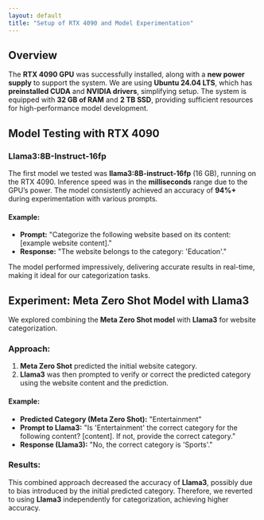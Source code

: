 ```yaml
---
layout: default
title: "Setup of RTX 4090 and Model Experimentation"
---
```


## Overview

The **RTX 4090 GPU** was successfully installed, along with a **new power supply** to support the system. We are using **Ubuntu 24.04 LTS**, which has **preinstalled CUDA** and **NVIDIA drivers**, simplifying setup. The system is equipped with **32 GB of RAM** and **2 TB SSD**, providing sufficient resources for high-performance model development.

## Model Testing with RTX 4090

### Llama3:8B-Instruct-16fp

The first model we tested was **llama3:8B-instruct-16fp** (16 GB), running on the RTX 4090. Inference speed was in the **milliseconds** range due to the GPU’s power. The model consistently achieved an accuracy of **94%+** during experimentation with various prompts. 

#### Example:
- **Prompt:** "Categorize the following website based on its content: [example website content]."
- **Response:** "The website belongs to the category: 'Education'."

The model performed impressively, delivering accurate results in real-time, making it ideal for our categorization tasks.

## Experiment: Meta Zero Shot Model with Llama3

We explored combining the **Meta Zero Shot model** with **Llama3** for website categorization.

### Approach:
1. **Meta Zero Shot** predicted the initial website category.
2. **Llama3** was then prompted to verify or correct the predicted category using the website content and the prediction.

#### Example:
- **Predicted Category (Meta Zero Shot):** "Entertainment"
- **Prompt to Llama3:** "Is 'Entertainment' the correct category for the following content? [content]. If not, provide the correct category."
- **Response (Llama3):** "No, the correct category is 'Sports'."

### Results:
This combined approach decreased the accuracy of **Llama3**, possibly due to bias introduced by the initial predicted category. Therefore, we reverted to using **Llama3** independently for categorization, achieving higher accuracy.

